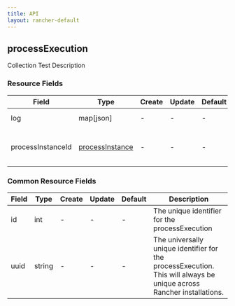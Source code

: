 ```yaml
---
title: API
layout: rancher-default
---
```


## processExecution

Collection Test Description
​
### Resource Fields

Field | Type | Create | Update | Default | Description
---|---|---|---|---|---
log | map[json] | - | - | - | The log for the processExecution
processInstanceId | [processInstance]({{site.baseurl}}/rancher/api/processInstance/) | - | - | - | The processInstanceId for the processExecution




### Common Resource Fields

Field | Type | Create | Update | Default | Description
---|---|---|---|---|---
id | int | - | - | - | The unique identifier for the processExecution
uuid | string | - | - | - | The universally unique identifier for the processExecution. This will always be unique across Rancher installations.












​
